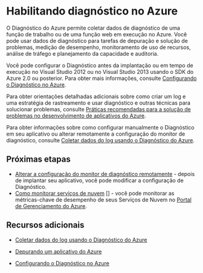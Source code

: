 <properties linkid="dev-net-commons-tasks-diagnostics" urlDisplayName="Diagnóstico" pageTitle="Como usar diagnósticos (.NET) - Guia de recursos do Azure" metaKeywords="monitoramento de diagnóstico do Azure, logs de despejos de memória C#" description="Saiba como usar dados de diagnóstico no Azure para depuração, medição de desempenho, monitoramento, análise de tráfego e muito mais." metaCanonical="" services="cloud-services" documentationCenter=".NET" title="Habilitação de diagnóstico no Azure" authors=""  solutions="" writer="ryanwi" manager="" editor=""  />





# Habilitando diagnóstico no Azure

O Diagnóstico do Azure permite coletar dados de diagnóstico de uma função de trabalho ou de uma função web em execução no Azure. Você pode usar dados de diagnóstico para tarefas de depuração e solução de problemas, medição de desempenho, monitoramento de uso de recursos, análise de tráfego e planejamento da capacidade e auditoria.

Você pode configurar o Diagnóstico antes da implantação ou em tempo de execução no Visual Studio 2012 ou no Visual Studio 2013 usando o SDK do Azure 2.0 ou posterior.  Para obter mais informações, consulte [Configurando o Diagnóstico no Azure][]. 

Para obter orientações detalhadas adicionais sobre como criar um log e uma estratégia de rastreamento e usar diagnóstico e outras técnicas para solucionar problemas, consulte [Práticas recomendadas para a solução de problemas no desenvolvimento de aplicativos do Azure][].

Para obter informações sobre como configurar manualmente o Diagnóstico em seu aplicativo ou alterar remotamente a configuração do monitor de diagnóstico, consulte [Coletar dados do log usando o Diagnóstico do Azure][].

<h2>Próximas etapas</h2>

-	[Alterar a configuração do monitor de diagnóstico remotamente][] - depois de implantar seu aplicativo, você pode modificar a configuração de Diagnóstico.
-	[Como monitorar serviços de nuvem] [] - você pode monitorar as métricas-chave de desempenho de seus Serviços de Nuvem no [Portal de Gerenciamento do Azure][].

<h2>Recursos adicionais</h2> 

- [Coletar dados do log usando o Diagnóstico do Azure][]
- [Depurando um aplicativo do Azure][]
- [Configurando o Diagnóstico no Azure][]

  [Práticas recomendadas para a solução de problemas no desenvolvimento de aplicativos do Azure]: http://msdn.microsoft.com/pt-br/library/windowsazure/hh771389.aspx
  

  [Usando os contadores de desempenho no Azure]: ../cloud-services-performance-testing-visual-studio-profiler/
  [Como monitorar serviços de nuvem]: ../cloud-services-how-to-monitor/
  [Classe DiagnosticMonitorTraceListener (a página pode estar em inglês)]: http://msdn.microsoft.com/pt-br/library/windowsazure/microsoft.windowsazure.diagnostics.diagnosticmonitortracelistener.aspx
  [Como usar o arquivo de configuração de Diagnóstico do Azure (a página pode estar em inglês)]: http://msdn.microsoft.com/pt-br/library/windowsazure/hh411551.aspx
  [Adicionando solicitações de rastreamento com falha na referência de configuração do IIS 7.0 (a página pode estar em inglês)]: http://www.iis.net/ConfigReference/system.webServer/tracing/traceFailedRequests/add
  [Usando os contadores de desempenho no Azure (a página pode estar em inglês)]: /pt-br/develop/net/common-tasks/performance-profiling/
  [Como configurar recursos de armazenamento local (a página pode estar em inglês)]: http://msdn.microsoft.com/pt-br/library/windowsazure/ee758708.aspx
  [Procurando recursos de armazenamento com o Gerenciador de Servidores (a página pode estar em inglês)]: http://msdn.microsoft.com/pt-br/library/windowsazure/ff683677.aspx
  [Pesquisador de Armazenamento do Azure (a página pode estar em inglês)]: http://azurestorageexplorer.codeplex.com/
  [Gerenciador de diagnóstico do Azure (a página pode estar em inglês)]: http://www.cerebrata.com/Products/AzureDiagnosticsManager/Default.aspx
  [Coletar dados do log usando o Diagnóstico do Azure]: http://msdn.microsoft.com/pt-br/library/windowsazure/gg433048.aspx
  [Depurando um aplicativo do Azure]: http://msdn.microsoft.com/pt-br/library/windowsazure/ee405479.aspx
  [Usar o arquivo de configuração de Diagnóstico do Azure (a página pode estar em inglês)]: http://msdn.microsoft.com/pt-br/library/windowsazure/hh411551.aspx
  [Enumeração LogLevel (a página pode estar em inglês)]: http://msdn.microsoft.com/pt-br/library/windowsazure/microsoft.windowsazure.diagnostics.loglevel.aspx
  [Método OnStart]: http://msdn.microsoft.com/pt-br/library/microsoft.windowsazure.serviceruntime.roleentrypoint.onstart.aspx
  [Esquema de configuração de diagnóstico do Azure]: http://msdn.microsoft.com/pt-br/library/gg593185.aspx
  [Como usar o Serviço de Armazenamento de Tabela (a página pode estar em inglês)]: http://www.windowsazure.com/pt-br/develop/net/how-to-guides/table-services/
  [Como usar o Serviço de Armazenamento de Blob do Azure (a página pode estar em inglês)]: http://www.windowsazure.com/pt-br/develop/net/how-to-guides/blob-storage/
  [Portal de Gerenciamento do Azure]: http://manage.windowsazure.com
  [Alterar a configuração do monitor de diagnóstico remotamente]: http://msdn.microsoft.com/pt-br/library/windowsazure/gg432992.aspx
  [Configurando o Diagnóstico no Azure]: http://msdn.microsoft.com/pt-br/library/windowsazure/dn186185.aspx  
   

